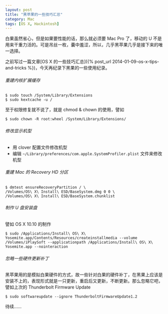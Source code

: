 ```yaml
---
layout: post
title: "黑苹果的一些技巧汇总"
category: Mac
tags: [OS X, Hackintosh]
---
```


白果虽然省心，但是如果要性能的话，那么就必须要 Mac Pro 了，移动的 U 不是用来干重力活的。可是吊丝一枚，囊中羞涩，所以，几乎黑苹果几乎是接下来的唯一选择。

之前写过一篇文章[OS X 的一些技巧汇总]({% post_url 2014-01-09-os-x-tips-and-tricks %})，今天再纪录下黑果的一些使用纪录。

###### 重建内核扩展缓存

    $ sudo touch /System/Library/Extensions
    $ sudo kextcache -u /

至于权限修复就不说了，就是 chmod & chown 的使用，譬如

    $ sudo chown -R root:wheel /System/Library/Extensions/

<!-- more -->
###### 修改显示机型

- 用 clover 配置文件修改机型
- 编辑 `~/Library/preferences/com.apple.SystemProfiler.plist` 文件来修改机型

###### 重建 Mac 的 Recovery HD 分区

    $ dmtest ensureRecoveryPartition / \
    /Volumes/OS\ X\ Install\ ESD/BaseSystem.dmg 0 0 \
    /Volumes/OS\ X\ Install\ ESD/BaseSystem.chunklist

###### 制作 U 盘安装盘

譬如 OS X 10.10 的制作

    $ sudo /Applications/Install\ OS\ X\ Yosemite.app/Contents/Resources/createinstallmedia --volume /Volumes/iPlaySoft --applicationpath /Applications/Install\ OS\ X\ Yosemite.app --nointeraction

###### 忽略一些硬件更新补丁

黑苹果用的是模拟白果硬件的方式，故一些针对白果的硬件补丁，在黑果上应该是安装不上的，表现形式就是一只更新，重启后又更新，不断更新。那么忽略它吧，譬如上次的 Thunderbolt Firmware Update

    $ sudo softwareupdate --ignore ThunderboltFirmwareUpdate1.2

待续……
